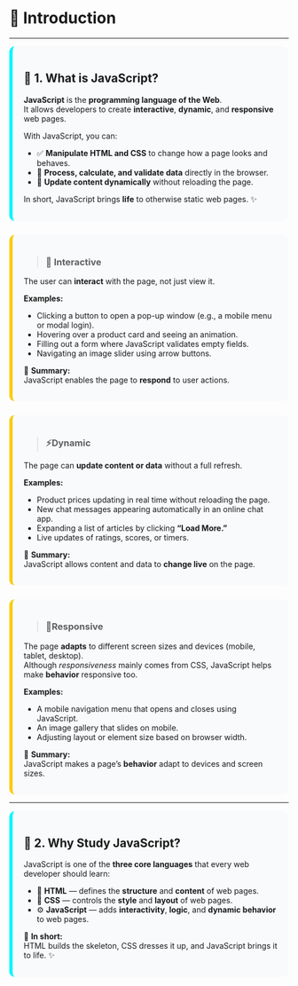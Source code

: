 # 🚀 Introduction
---
<div style="
  background-color: #f8fafc;
  padding: 16px 20px;
  border-left: 6px solid #00f7ffff;
  border-radius: 10px;
  margin-top: 8px;
">

## 🧠 1. What is JavaScript?

**JavaScript** is the **programming language of the Web**.  
It allows developers to create **interactive**, **dynamic**, and **responsive** web pages.

With JavaScript, you can:
- ✅ **Manipulate HTML and CSS** to change how a page looks and behaves.  
- 🧮 **Process, calculate, and validate data** directly in the browser.  
- 🔄 **Update content dynamically** without reloading the page.

In short, JavaScript brings **life** to otherwise static web pages. ✨

</div>

<br>

<div style="
  background-color: #f8fafc;
  padding: 16px 20px;
  border-left: 6px solid #facc15;
  border-radius: 10px;
  margin-top: 8px;
">

> ### 💬 Interactive

The user can **interact** with the page, not just view it.  

**Examples:**
- Clicking a button to open a pop-up window (e.g., a mobile menu or modal login).  
- Hovering over a product card and seeing an animation.  
- Filling out a form where JavaScript validates empty fields.  
- Navigating an image slider using arrow buttons.  

📍 **Summary:**  
JavaScript enables the page to **respond** to user actions.

</div>

<br>

<div style="
  background-color: #f8fafc;
  padding: 16px 20px;
  border-left: 6px solid #facc15;
  border-radius: 10px;
  margin-top: 8px;
">

> ### ⚡Dynamic

The page can **update content or data** without a full refresh.  

**Examples:**
- Product prices updating in real time without reloading the page.  
- New chat messages appearing automatically in an online chat app.  
- Expanding a list of articles by clicking **“Load More.”**  
- Live updates of ratings, scores, or timers.  

📍 **Summary:**  
JavaScript allows content and data to **change live** on the page.

</div>

<br>

<div style="
  background-color: #f8fafc;
  padding: 16px 20px;
  border-left: 6px solid #facc15;
  border-radius: 10px;
  margin-top: 8px;
">

> ### 📱Responsive

The page **adapts** to different screen sizes and devices (mobile, tablet, desktop).  
Although *responsiveness* mainly comes from CSS, JavaScript helps make **behavior** responsive too.  

**Examples:**
- A mobile navigation menu that opens and closes using JavaScript.  
- An image gallery that slides on mobile.
- Adjusting layout or element size based on browser width.  

📍 **Summary:**  
JavaScript makes a page’s **behavior** adapt to devices and screen sizes.

</div>

---

<div style="
  background-color: #f8fafc;
  padding: 16px 20px;
  border-left: 6px solid #00f7ffff;
  border-radius: 10px;
  margin-top: 15px;
">

## 🧩 2. Why Study JavaScript?

JavaScript is one of the **three core languages** that every web developer should learn:

- 🧱 **HTML** — defines the **structure** and **content** of web pages.  
- 🎨 **CSS** — controls the **style** and **layout** of web pages.  
- ⚙️ **JavaScript** — adds **interactivity**, **logic**, and **dynamic behavior** to web pages.

📘 **In short:**  
HTML builds the skeleton, CSS dresses it up, and JavaScript brings it to life. ✨


</div>
